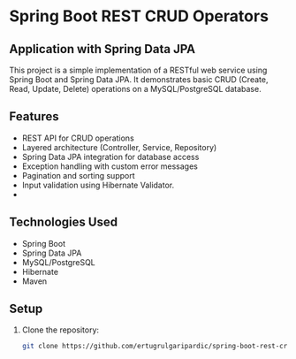 # Spring Boot REST CRUD Operators

## Application with Spring Data JPA

This project is a simple implementation of a RESTful web service using Spring Boot and Spring Data JPA. It demonstrates basic CRUD (Create, Read, Update, Delete) operations on a MySQL/PostgreSQL database. 

## Features
- REST API for CRUD operations
- Layered architecture (Controller, Service, Repository)
- Spring Data JPA integration for database access
- Exception handling with custom error messages
- Pagination and sorting support
- Input validation using Hibernate Validator.
- 
## Technologies Used
- Spring Boot
- Spring Data JPA
- MySQL/PostgreSQL
- Hibernate
- Maven


## Setup
1. Clone the repository:
   ```bash
   git clone https://github.com/ertugrulgaripardic/spring-boot-rest-crud-spring-data-jpa.git
